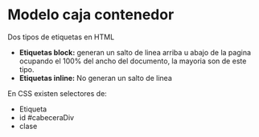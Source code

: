 # Modelo caja contenedor

Dos tipos de etiquetas en HTML
 - **Etiquetas block:** generan un salto de linea arriba u abajo de la pagina ocupando el 100% del ancho del documento, la mayoria son de este tipo.
 - **Etiquetas inline:** No generan un salto de linea


En CSS existen selectores de:
 - Etiqueta
 - id   #cabeceraDiv
 - clase

